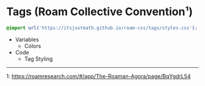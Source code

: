# Tags (Roam Collective Convention¹)

```css
@import url('https://itsjustmath.github.io/roam-css/tags/styles.css');
```

- Variables
  - Colors
- Code
  - Tag Styling

---
1: https://roamresearch.com/#/app/The-Roaman-Agora/page/BqYgdrL54
